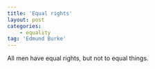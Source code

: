 ```yaml
---
title: 'Equal rights'
layout: post
categories:
    - equality
tag: 'Edmund Burke'
---
```


All men have equal rights, but not to equal things.